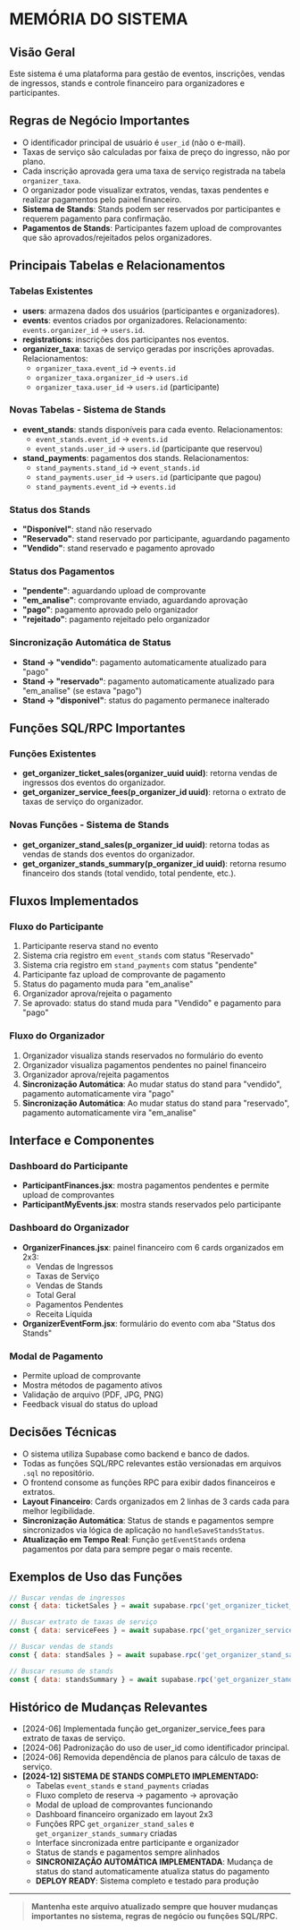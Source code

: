 # MEMÓRIA DO SISTEMA

## Visão Geral
Este sistema é uma plataforma para gestão de eventos, inscrições, vendas de ingressos, stands e controle financeiro para organizadores e participantes.

## Regras de Negócio Importantes
- O identificador principal de usuário é `user_id` (não o e-mail).
- Taxas de serviço são calculadas por faixa de preço do ingresso, não por plano.
- Cada inscrição aprovada gera uma taxa de serviço registrada na tabela `organizer_taxa`.
- O organizador pode visualizar extratos, vendas, taxas pendentes e realizar pagamentos pelo painel financeiro.
- **Sistema de Stands**: Stands podem ser reservados por participantes e requerem pagamento para confirmação.
- **Pagamentos de Stands**: Participantes fazem upload de comprovantes que são aprovados/rejeitados pelos organizadores.

## Principais Tabelas e Relacionamentos

### Tabelas Existentes
- **users**: armazena dados dos usuários (participantes e organizadores).
- **events**: eventos criados por organizadores. Relacionamento: `events.organizer_id` → `users.id`.
- **registrations**: inscrições dos participantes nos eventos.
- **organizer_taxa**: taxas de serviço geradas por inscrições aprovadas. Relacionamentos:
  - `organizer_taxa.event_id` → `events.id`
  - `organizer_taxa.organizer_id` → `users.id`
  - `organizer_taxa.user_id` → `users.id` (participante)

### Novas Tabelas - Sistema de Stands
- **event_stands**: stands disponíveis para cada evento. Relacionamentos:
  - `event_stands.event_id` → `events.id`
  - `event_stands.user_id` → `users.id` (participante que reservou)
- **stand_payments**: pagamentos dos stands. Relacionamentos:
  - `stand_payments.stand_id` → `event_stands.id`
  - `stand_payments.user_id` → `users.id` (participante que pagou)
  - `stand_payments.event_id` → `events.id`

### Status dos Stands
- **"Disponível"**: stand não reservado
- **"Reservado"**: stand reservado por participante, aguardando pagamento
- **"Vendido"**: stand reservado e pagamento aprovado

### Status dos Pagamentos
- **"pendente"**: aguardando upload de comprovante
- **"em_analise"**: comprovante enviado, aguardando aprovação
- **"pago"**: pagamento aprovado pelo organizador
- **"rejeitado"**: pagamento rejeitado pelo organizador

### Sincronização Automática de Status
- **Stand → "vendido"**: pagamento automaticamente atualizado para "pago"
- **Stand → "reservado"**: pagamento automaticamente atualizado para "em_analise" (se estava "pago")
- **Stand → "disponivel"**: status do pagamento permanece inalterado

## Funções SQL/RPC Importantes

### Funções Existentes
- **get_organizer_ticket_sales(organizer_uuid uuid)**: retorna vendas de ingressos dos eventos do organizador.
- **get_organizer_service_fees(p_organizer_id uuid)**: retorna o extrato de taxas de serviço do organizador.

### Novas Funções - Sistema de Stands
- **get_organizer_stand_sales(p_organizer_id uuid)**: retorna todas as vendas de stands dos eventos do organizador.
- **get_organizer_stands_summary(p_organizer_id uuid)**: retorna resumo financeiro dos stands (total vendido, total pendente, etc.).

## Fluxos Implementados

### Fluxo do Participante
1. Participante reserva stand no evento
2. Sistema cria registro em `event_stands` com status "Reservado"
3. Sistema cria registro em `stand_payments` com status "pendente"
4. Participante faz upload de comprovante de pagamento
5. Status do pagamento muda para "em_analise"
6. Organizador aprova/rejeita o pagamento
7. Se aprovado: status do stand muda para "Vendido" e pagamento para "pago"

### Fluxo do Organizador
1. Organizador visualiza stands reservados no formulário do evento
2. Organizador visualiza pagamentos pendentes no painel financeiro
3. Organizador aprova/rejeita pagamentos
4. **Sincronização Automática**: Ao mudar status do stand para "vendido", pagamento automaticamente vira "pago"
5. **Sincronização Automática**: Ao mudar status do stand para "reservado", pagamento automaticamente vira "em_analise"

## Interface e Componentes

### Dashboard do Participante
- **ParticipantFinances.jsx**: mostra pagamentos pendentes e permite upload de comprovantes
- **ParticipantMyEvents.jsx**: mostra stands reservados pelo participante

### Dashboard do Organizador
- **OrganizerFinances.jsx**: painel financeiro com 6 cards organizados em 2x3:
  - Vendas de Ingressos
  - Taxas de Serviço
  - Vendas de Stands
  - Total Geral
  - Pagamentos Pendentes
  - Receita Líquida
- **OrganizerEventForm.jsx**: formulário do evento com aba "Status dos Stands"

### Modal de Pagamento
- Permite upload de comprovante
- Mostra métodos de pagamento ativos
- Validação de arquivo (PDF, JPG, PNG)
- Feedback visual do status do upload

## Decisões Técnicas
- O sistema utiliza Supabase como backend e banco de dados.
- Todas as funções SQL/RPC relevantes estão versionadas em arquivos `.sql` no repositório.
- O frontend consome as funções RPC para exibir dados financeiros e extratos.
- **Layout Financeiro**: Cards organizados em 2 linhas de 3 cards cada para melhor legibilidade.
- **Sincronização Automática**: Status de stands e pagamentos sempre sincronizados via lógica de aplicação no `handleSaveStandsStatus`.
- **Atualização em Tempo Real**: Função `getEventStands` ordena pagamentos por data para sempre pegar o mais recente.

## Exemplos de Uso das Funções
```js
// Buscar vendas de ingressos
const { data: ticketSales } = await supabase.rpc('get_organizer_ticket_sales', { organizer_uuid: user.id });

// Buscar extrato de taxas de serviço
const { data: serviceFees } = await supabase.rpc('get_organizer_service_fees', { p_organizer_id: user.id });

// Buscar vendas de stands
const { data: standSales } = await supabase.rpc('get_organizer_stand_sales', { p_organizer_id: user.id });

// Buscar resumo de stands
const { data: standsSummary } = await supabase.rpc('get_organizer_stands_summary', { p_organizer_id: user.id });
```

## Histórico de Mudanças Relevantes
- [2024-06] Implementada função get_organizer_service_fees para extrato de taxas de serviço.
- [2024-06] Padronização do uso de user_id como identificador principal.
- [2024-06] Removida dependência de planos para cálculo de taxas de serviço.
- **[2024-12] SISTEMA DE STANDS COMPLETO IMPLEMENTADO:**
  - Tabelas `event_stands` e `stand_payments` criadas
  - Fluxo completo de reserva → pagamento → aprovação
  - Modal de upload de comprovantes funcionando
  - Dashboard financeiro organizado em layout 2x3
  - Funções RPC `get_organizer_stand_sales` e `get_organizer_stands_summary` criadas
  - Interface sincronizada entre participante e organizador
  - Status de stands e pagamentos sempre alinhados
  - **SINCRONIZAÇÃO AUTOMÁTICA IMPLEMENTADA**: Mudança de status do stand automaticamente atualiza status do pagamento
  - **DEPLOY READY**: Sistema completo e testado para produção

---

> **Mantenha este arquivo atualizado sempre que houver mudanças importantes no sistema, regras de negócio ou funções SQL/RPC.** 